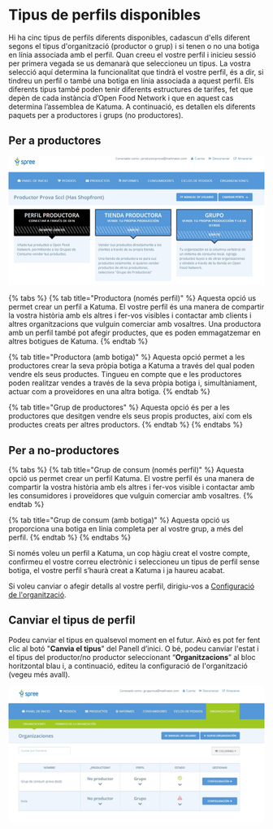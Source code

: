 # Tipus de perfils disponibles

Hi ha cinc tipus de perfils diferents disponibles, cadascun d'ells diferent segons el tipus d'organització (productor o grup) i si tenen o no una botiga en línia associada amb el perfil. Quan creeu el vostre perfil i inicieu sessió per primera vegada se us demanarà que seleccioneu un tipus. La vostra selecció aquí determina la funcionalitat que tindrà el vostre perfil, és a dir, si tindreu un perfil o també una botiga en línia associada a aquest perfil. Els diferents tipus també poden tenir diferents estructures de tarifes, fet que depèn de cada instància d’Open Food Network i que en aquest cas determina l’assemblea de Katuma. A continuació, es detallen els diferents paquets per a productores i grups (no productores).

## Per a productores

![La imatge del damunt és un exemple; el preu de cada perfil s'està definint.](../.gitbook/assets/tipus_perfils.jpg)

{% tabs %}
{% tab title="Productora (només perfil)" %}
Aquesta opció us permet crear un perfil a Katuma. El vostre perfil és una manera de compartir la vostra història amb els altres i fer-vos visibles i contactar amb clients i altres organitzacions que vulguin comerciar amb vosaltres. Una productora amb un perfil també pot afegir productes, que es poden emmagatzemar en altres botigues de Katuma.
{% endtab %}

{% tab title="Productora (amb botiga)" %}
Aquesta opció permet a les productores crear la seva pròpia botiga a Katuma a través del qual poden vendre els seus productes. Tingueu en compte que e les productores poden realitzar vendes a través de la seva pròpia botiga i, simultàniament, actuar com a proveïdores en una altra botiga.
{% endtab %}

{% tab title="Grup de productores" %}
Aquesta opció és per a les productores que desitgen vendre els seus propis productes, així com els productes creats per altres productors.
{% endtab %}
{% endtabs %}

## Per a no-productores

{% tabs %}
{% tab title="Grup de consum (només perfil)" %}
Aquesta opció us permet crear un perfil Katuma. El vostre perfil és una manera de compartir la vostra història amb els altres i fer-vos visible i contactar amb les consumidores i proveïdores que vulguin comerciar amb vosaltres.
{% endtab %}

{% tab title="Grup de consum (amb botiga)" %}
Aquesta opció us proporciona una botiga en línia completa per al vostre grup, a més del perfil.
{% endtab %}
{% endtabs %}

Si només voleu un perfil a Katuma, un cop hàgiu creat el vostre compte, confirmeu el vostre correu electrònic i seleccioneu un tipus de perfil sense botiga, el vostre perfil s’haurà creat a Katuma i ja haureu acabat.

Si voleu canviar o afegir detalls al vostre perfil, dirigiu-vos a [Configuració de l'organització](https://guia.katuma.org/basic-features/configuracio-de-lorganitzacio).

## Canviar el tipus de perfil

Podeu canviar el tipus en qualsevol moment en el futur. Això es pot fer fent clic al botó "**Canvia el tipus**" del Panell d’inici. O bé, podeu canviar l'estat i el tipus del productor/no productor seleccionant “**Organitzacions**” al bloc horitzontal blau i, a continuació, editeu la configuració de l'organització (vegeu més avall).

![](../.gitbook/assets/canviar_tipus_perfil.jpg)
